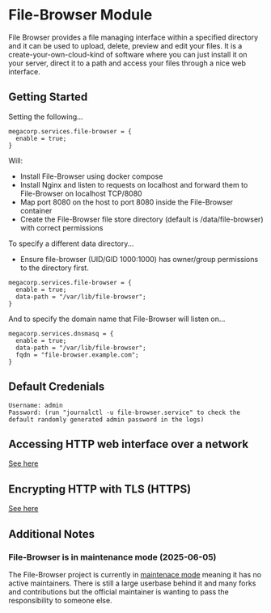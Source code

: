 # File-Browser Module
File Browser provides a file managing interface within a specified directory and it can be used to upload, delete, preview and edit your files. It is a create-your-own-cloud-kind of software where you can just install it on your server, direct it to a path and access your files through a nice web interface.

## Getting Started
Setting the following...
```
megacorp.services.file-browser = {
  enable = true;
}
```
Will:
- Install File-Browser using docker compose 
- Install Nginx and listen to requests on localhost and forward them to File-Browser on localhost TCP/8080
- Map port 8080 on the host to port 8080 inside the File-Browser container
- Create the File-Browser file store directory (default is /data/file-browser) with correct permissions

To specify a different data directory...
- Ensure file-browser (UID/GID 1000:1000) has owner/group permissions to the directory first.
```
megacorp.services.file-browser = {
  enable = true;
  data-path = "/var/lib/file-browser";
}
```
And to specify the domain name that File-Browser will listen on...
```
megacorp.services.dnsmasq = {
  enable = true;
  data-path = "/var/lib/file-browser";
  fqdn = "file-browser.example.com";
}
```

## Default Credenials
```
Username: admin
Password: (run "journalctl -u file-browser.service" to check the default randomly generated admin password in the logs)
```

## Accessing HTTP web interface over a network
[See here](https://github.com/rapture-mc/mgc-nixos/tree/main/docs/making-services-accessible-via-network.md)

## Encrypting HTTP with TLS (HTTPS)
[See here](https://github.com/rapture-mc/mgc-nixos/tree/main/modules/_shared/nginx)

## Additional Notes

### File-Browser is in maintenance mode (2025-06-05)
The File-Browser project is currently in [maintenace mode](https://github.com/filebrowser/filebrowser/discussions/4906) meaning it has no active maintainers. There is still a large userbase behind it and many forks and contributions but the official maintainer is wanting to pass the responsibility to someone else.

